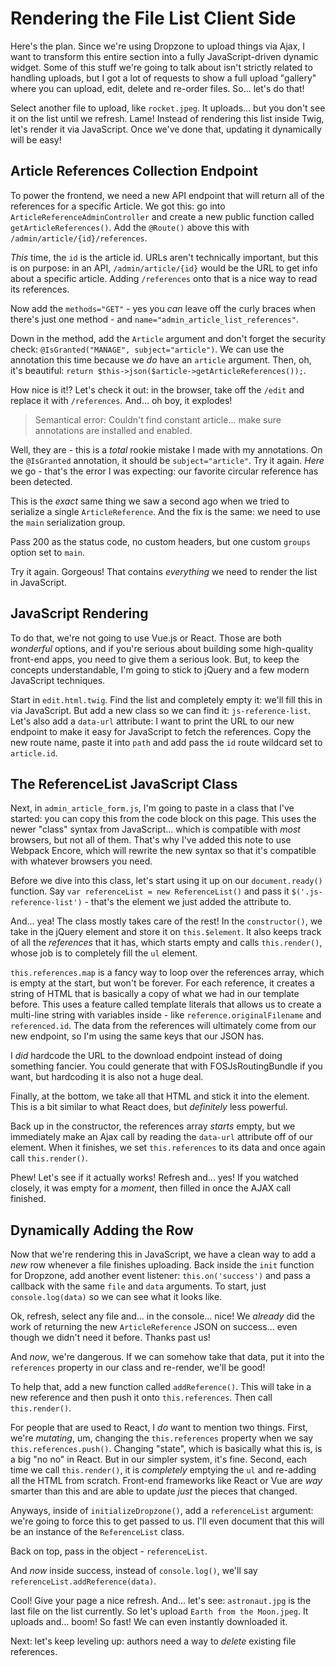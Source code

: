 # Rendering the File List Client Side

Here's the plan. Since we're using Dropzone to upload things via Ajax, I want to
transform this entire section into a fully JavaScript-driven dynamic widget. Some
of this stuff we're going to talk about isn't strictly related to handling uploads,
but I got a lot of requests to show a full upload "gallery" where you can upload,
edit, delete and re-order files. So... let's do that!

Select another file to upload, like `rocket.jpeg`. It uploads... but you don't
see it on the list until we refresh. Lame! Instead of rendering this list inside
Twig, let's render it via JavaScript. Once we've done that, updating it dynamically
will be easy!

## Article References Collection Endpoint

To power the frontend, we need a new API endpoint that will return all of the
references for a specific Article. We got this: go into
`ArticleReferenceAdminController` and create a new public function called
`getArticleReferences()`. Add the `@Route()` above this with
`/admin/article/{id}/references`.

*This* time, the `id` is the article id. URLs aren't technically important, but
this is on purpose: in an API, `/admin/article/{id}` would be the URL to get info
about a specific article. Adding `/references` onto that is a nice way to read
its references.

Now add the `methods="GET"` - yes you *can* leave off the curly braces when
there's just one method - and `name="admin_article_list_references"`.

Down in the method, add the `Article` argument and don't forget
the security check: `@IsGranted("MANAGE", subject="article")`. We can use the
annotation this time because we *do* have an `article` argument. Then, oh, it's
beautiful: `return $this->json($article->getArticleReferences());`.

How nice is it!? Let's check it out: in the browser, take off the `/edit` and
replace it with `/references`. And... oh boy, it explodes!

> Semantical error: Couldn't find constant article... make sure annotations
> are installed and enabled.

Well, they are - this is a *total* rookie mistake I made with my
annotations. On the `@IsGranted` annotation, it should be `subject="article"`.
Try it again. *Here* we go - that's the error I was expecting: our favorite
circular reference has been detected.

This is the *exact* same thing we saw a second ago when we tried to serialize a
single `ArticleReference`. And the fix is the same: we need to use the `main`
serialization group.

Pass 200 as the status code, no custom headers, but one custom `groups` option
set to `main`.

Try it again. Gorgeous! That contains *everything* we need to render the list in
JavaScript.

## JavaScript Rendering

To do that, we're not going to use Vue.js or React. Those are both *wonderful*
options, and if you're serious about building some high-quality front-end apps,
you need to give them a serious look. But, to keep the concepts understandable,
I'm going to stick to jQuery and a few modern JavaScript techniques.

Start in `edit.html.twig`. Find the list and completely empty it: we'll fill this
in via JavaScript. But add a new class so we can find it: `js-reference-list`.
Let's also add a `data-url` attribute: I want to print the URL to our new endpoint
to make it easy for JavaScript to fetch the references. Copy the new route name,
paste it into `path` and add pass the `id` route wildcard set to `article.id`.

## The ReferenceList JavaScript Class

Next, in `admin_article_form.js`, I'm going to paste in a class that I've started:
you can copy this from the code block on this page. This uses the newer "class"
syntax from JavaScript... which is compatible with *most* browsers, but not all
of them. That's why I've added this note to use Webpack Encore, which will rewrite
the new syntax so that it's compatible with whatever browsers you need.

Before we dive into this class, let's start using it up on our `document.ready()`
function. Say `var referenceList = new ReferenceList()` and pass it
`$('.js-reference-list')` - that's the element we just added the attribute to.

And... yea! The class mostly takes care of the rest! In the `constructor()`, we
take in the jQuery element and store it on `this.$element`. It also keeps track of
all the *references* that it has, which starts empty and calls `this.render()`,
whose job is to completely fill the `ul` element.

`this.references.map` is a fancy way to loop over the references array, which is
empty at the start, but won't be forever. For each reference, it creates a string
of HTML that is basically a copy of what we had in our template before. This uses
a feature called template literals that allows us to create a multi-line string
with variables inside - like `reference.originalFilename` and `referenced.id`.
The data from the references will ultimately come from our new endpoint, so I'm
using the same keys that our JSON has.

I *did* hardcode the URL to the download endpoint instead of doing something fancier.
You could generate that with FOSJsRoutingBundle if you want, but hardcoding it
is also not a huge deal.

Finally, at the bottom, we take all that HTML and stick it into the element. This
is a bit similar to what React does, but *definitely* less powerful.

Back up in the constructor, the references array *starts* empty, but we immediately
make an Ajax call by reading the `data-url` attribute off of our element. When it
finishes, we set `this.references` to its data and once again call `this.render()`.

Phew! Let's see if it actually works! Refresh and... yes! If you watched closely,
it was empty for a *moment*, then filled in once the AJAX call finished.

## Dynamically Adding the Row

Now that we're rendering this in JavaScript, we have a clean way to add a *new*
row whenever a file finishes uploading. Back inside the `init` function for Dropzone,
add another event listener: `this.on('success')` and pass a callback with the same
`file` and `data` arguments. To start, just `console.log(data)` so we can see what
it looks like.

Ok, refresh, select any file and... in the console... nice! We *already* did the
work of returning the new `ArticleReference` JSON on success... even though we
didn't need it before. Thanks past us!

And *now*, we're dangerous. If we can somehow take that data, put it into
the `references` property in our class and re-render, we'll be good!

To help that, add a new function called `addReference()`. This will take in a new
reference and then push it onto `this.references`. Then call `this.render()`.

For people that are used to React, I *do* want to mention two things. First, we're
*mutating*, um, changing the `this.references` property when we say
`this.references.push()`. Changing "state", which is basically what this is, is
a big "no no" in React. But in our simpler system, it's fine. Second, each time
we call `this.render()`, it is *completely* emptying the `ul` and re-adding all
the HTML from scratch. Front-end frameworks like React or Vue are *way* smarter
than this and are able to update *just* the pieces that changed.

Anyways, inside of `initializeDropzone()`, add a `referenceList` argument: we're
going to force this to get passed to us. I'll even document that this will be an
instance of the `ReferenceList` class.

Back on top, pass in the object - `referenceList`.

And *now* inside success, instead of `console.log()`, we'll say
`referenceList.addReference(data)`.

Cool! Give your page a nice refresh. And... let's see: `astronaut.jpg` is the last
file on the list currently. So let's upload `Earth from the Moon.jpeg`. It uploads
and... boom! So fast! We can even instantly downloaded it.

Next: let's keep leveling up: authors need a way to *delete* existing file
references.

